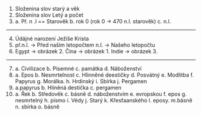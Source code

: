 1. Složenina slov starý a věk
2. Složenina slov Letý a počet
3.  a. Př. n .l == Starověk
     b. rok 0 (rok 0 -> 470 n.l. starověk)
	 c. n.l.
	 
---
4. Údájné narození Ježíše Krista
5.  př.n.l. -> Před naším letopočtem
     n.l. -> Našeho letopočtu
6. Egypt -> obrázek 2.
    Čína -> obrázek 1.
	Indie -> obrázek 3.
	
---
7. a. Civilizace b. Písemné c. památka d. Náboženství
8. a. Epos b. Nesmrtelnost c. Hlinněné deestičky d. Posvátný e. Modlitba f. Papyrus g.  Morálka. h. Hrdinský i. Sbírka j. Pergamen
9. a.papyrus  b. Hliněná destička c. pergamen
10.  a. Řek b. Středověk c. básně d. náboženstvím e. evropskou f. epos g. nesmrtelný h. písmo i. Védy j. Starý k. Křesťaanského l. eposy. m.básně	 n. sbírka o. básně
